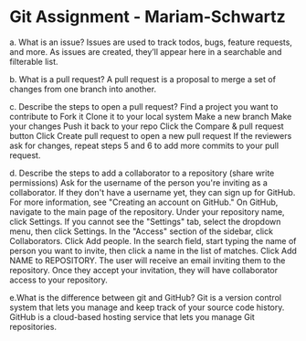 # Git Assignment - Mariam-Schwartz

a. What is an issue?
Issues are used to track todos, bugs, feature requests, and more. As issues are created, they’ll appear here in a searchable and filterable list.

b. What is a pull request?
A pull request is a proposal to merge a set of changes from one branch into another.

c. Describe the steps to open a pull request?
Find a project you want to contribute to
Fork it
Clone it to your local system
Make a new branch
Make your changes
Push it back to your repo
Click the Compare & pull request button
Click Create pull request to open a new pull request
If the reviewers ask for changes, repeat steps 5 and 6 to add more commits to your pull request.

d. Describe the steps to add a collaborator to a repository (share write permissions)
Ask for the username of the person you're inviting as a collaborator. If they don't have a username yet, they can sign up for GitHub. For more information, see "Creating an account on GitHub."
On GitHub, navigate to the main page of the repository.
Under your repository name, click Settings. If you cannot see the "Settings" tab, select the dropdown menu, then click Settings.
In the "Access" section of the sidebar, click Collaborators.
Click Add people.
In the search field, start typing the name of person you want to invite, then click a name in the list of matches.
Click Add NAME to REPOSITORY.
The user will receive an email inviting them to the repository. Once they accept your invitation, they will have collaborator access to your repository.

e.What is the difference between git and GitHub?
Git is a version control system that lets you manage and keep track of your source code history. GitHub is a cloud-based hosting service that lets you manage Git repositories.
